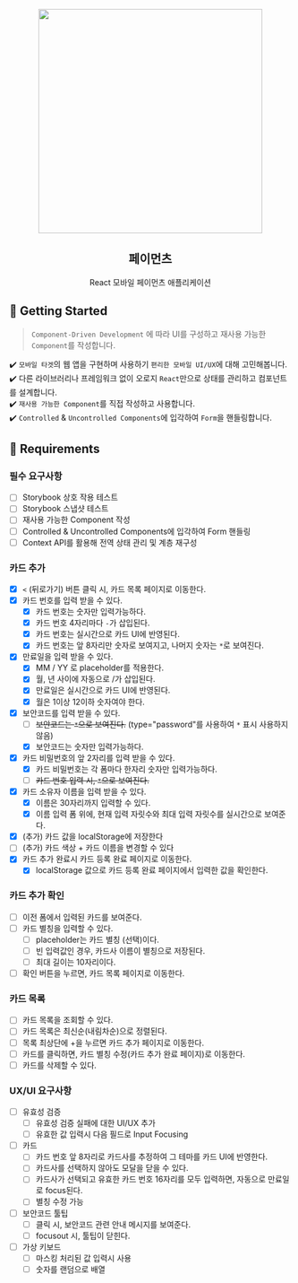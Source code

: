 <p align="middle" >
  <img src="https://techcourse-storage.s3.ap-northeast-2.amazonaws.com/0fefce79602043a9b3281ee1dd8f4be6" width="400">
</p>
<h2 align="middle">페이먼츠</h2>
<p align="middle">React 모바일 페이먼츠 애플리케이션</p>
</p>

## 🚀 Getting Started

> `Component-Driven Development` 에 따라 UI를 구성하고 재사용 가능한 `Component`를 작성합니다.

✔️ `모바일 타겟`의 웹 앱을 구현하며 사용하기 `편리한 모바일 UI/UX`에 대해 고민해봅니다.  
✔️ 다른 라이브러리나 프레임워크 없이 오로지 `React`만으로 상태를 관리하고 컴포넌트를 설계합니다.  
✔️ `재사용 가능한 Component`를 직접 작성하고 사용합니다.  
✔️ `Controlled` & `Uncontrolled Components`에 입각하여 `Form`을 핸들링합니다.

## 📝 Requirements

### 필수 요구사항

- [ ] Storybook 상호 작용 테스트
- [ ] Storybook 스냅샷 테스트
- [ ] 재사용 가능한 Component 작성
- [ ] Controlled & Uncontrolled Components에 입각하여 Form 핸들링
- [ ] Context API를 활용해 전역 상태 관리 및 계층 재구성

### 카드 추가

- [x] `<` (뒤로가기) 버튼 클릭 시, 카드 목록 페이지로 이동한다.
- [x] 카드 번호를 입력 받을 수 있다.
  - [x] 카드 번호는 숫자만 입력가능하다.
  - [x] 카드 번호 4자리마다 `-`가 삽입된다.
  - [x] 카드 번호는 실시간으로 카드 UI에 반영된다.
  - [x] 카드 번호는 앞 8자리만 숫자로 보여지고, 나머지 숫자는 `*`로 보여진다.
- [x] 만료일을 입력 받을 수 있다.
  - [x] MM / YY 로 placeholder를 적용한다.
  - [x] 월, 년 사이에 자동으로 /가 삽입된다.
  - [x] 만료일은 실시간으로 카드 UI에 반영된다.
  - [x] 월은 1이상 12이하 숫자여야 한다.
- [x] 보안코드를 입력 받을 수 있다.
  - [ ] ~~보안코드는 `*`으로 보여진다.~~ (type="password"를 사용하여 `*` 표시 사용하지 않음)
  - [x] 보안코드는 숫자만 입력가능하다.
- [x] 카드 비밀번호의 앞 2자리를 입력 받을 수 있다.
  - [x] 카드 비밀번호는 각 폼마다 한자리 숫자만 입력가능하다.
  - [ ] ~~카드 번호 입력 시, `*`으로 보여진다.~~
- [x] 카드 소유자 이름을 입력 받을 수 있다.
  - [x] 이름은 30자리까지 입력할 수 있다.
  - [x] 이름 입력 폼 위에, 현재 입력 자릿수와 최대 입력 자릿수를 실시간으로 보여준다.
- [x] (추가) 카드 값을 localStorage에 저장한다
- [ ] (추가) 카드 색상 + 카드 이름을 변경할 수 있다
- [x] 카드 추가 완료시 카드 등록 완료 페이지로 이동한다.
  - [x] localStorage 값으로 카드 등록 완료 페이지에서 입력한 값을 확인한다.

### 카드 추가 확인

- [ ] 이전 폼에서 입력된 카드를 보여준다.
- [ ] 카드 별칭을 입력할 수 있다.
  - [ ] placeholder는 카드 별칭 (선택)이다.
  - [ ] 빈 입력값인 경우, 카드사 이름이 별칭으로 저장된다.
  - [ ] 최대 길이는 10자리이다.
- [ ] 확인 버튼을 누르면, 카드 목록 페이지로 이동한다.

### 카드 목록

- [ ] 카드 목록을 조회할 수 있다.
- [ ] 카드 목록은 최신순(내림차순)으로 정렬된다.
- [ ] 목록 최상단에 +을 누르면 카드 추가 페이지로 이동한다.
- [ ] 카드를 클릭하면, 카드 별칭 수정(카드 추가 완료 페이지)로 이동한다.
- [ ] 카드를 삭제할 수 있다.

### UX/UI 요구사항

- [ ] 유효성 검증
  - [ ] 유효성 검증 실패에 대한 UI/UX 추가
  - [ ] 유효한 값 입력시 다음 필드로 Input Focusing
- [ ] 카드
  - [ ] 카드 번호 앞 8자리로 카드사를 추정하여 그 테마를 카드 UI에 반영한다.
  - [ ] 카드사를 선택하지 않아도 모달을 닫을 수 있다.
  - [ ] 카드사가 선택되고 유효한 카드 번호 16자리를 모두 입력하면, 자동으로 만료일로 focus된다.
  - [ ] 별칭 수정 가능
- [ ] 보안코드 툴팁
  - [ ] 클릭 시, 보안코드 관련 안내 메시지를 보여준다.
  - [ ] focusout 시, 툴팁이 닫힌다.
- [ ] 가상 키보드
  - [ ] 마스킹 처리된 값 입력시 사용
  - [ ] 숫자를 랜덤으로 배열
